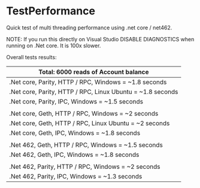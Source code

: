 # TestPerformance

Quick test of multi threading performance using .net core / net462.

NOTE: If you run this directly on Visual Studio DISABLE DIAGNOSTICS when running on .Net core. It is 100x slower.

Overall tests results:

|Total: 6000 reads of Account balance|
|---|
|.Net core, Parity, HTTP / RPC, Windows = ~1.8 seconds|
|.Net core, Parity, HTTP / RPC, Linux Ubuntu = ~1.8 seconds|
|.Net core, Parity, IPC, Windows = ~1.5 seconds|
| |
|.Net core, Geth, HTTP / RPC, Windows = ~2 seconds|
|.Net core, Geth, HTTP / RPC, Linux Ubuntu = ~2 seconds|
|.Net core, Geth, IPC, Windows = ~1.8 seconds|
| |
|.Net 462, Geth, HTTP / RPC, Windows = ~1.5 seconds|
|.Net 462, Geth, IPC, Windows = ~1.8 seconds|
| |
|.Net 462, Parity, HTTP / RPC, Windows = ~2 seconds|
|.Net 462, Parity, IPC, Windows = ~1.3 seconds|




